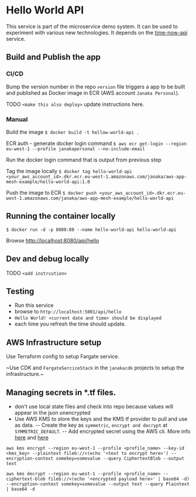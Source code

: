 # Hello World API

This service is part of the microservice demo system. It can be used to experiment with various new technologies. It depends on the [time-now-api](https://github.com/janaka/aws-app-mesh-example/tree/master/time-now-api) service.

## Build and Publish the app

### CI/CD

Bump the version number in the repo `version` file triggers a app to be built and published as Docker image in ECR (AWS account `Janaka Personal`).

TODO `<make this also deploy>` update instructions here.

### Manual

Build the image
`$ docker build -t hellow-world-api .`

ECR auth - generate docker login command
`$ aws ecr get-login --region eu-west-1 --profile janakapersonal --no-include-email`

Run the docker login command that is output from previous step

Tag the image locally
`$ docker tag hello-world-api <your_aws_account_id>.dkr.ecr.eu-west-1.amazonaws.com/janaka/aws-app-mesh-example/hello-world-api:1.0`

Push the image to ECR
`$ docker push <your_aws_account_id>.dkr.ecr.eu-west-1.amazonaws.com/janaka/aws-app-mesh-example/hello-world-api`

## Running the container locally

`$ docker run -d -p 8080:80 --name hello-world-api hello-world-api`

Browse <http://localhost:8080/api/hello>

## Dev and debug locally

TODO `<add instrcution>`

## Testing 

* Run this service
* browse to `http://localhost:5001/api/hello`
* `Hello World! <current date and time> should be displayed`
* each time you refresh the time should update.

## AWS Infrastructure setup

Use Terraform config to setup Fargate service. 

~Use CDK and `FargateSerciceStack` in the `janakacdk` projects to setup the infrastructure.~

## Managing secrets in *.tf files. 

- don't use local state files and check into repo because values will appear in the json unencrypted
- Use AWS KMS to store the keys and the KMS tf provider to pull and use as data. 
-- Create the key as `symmetric`, `encrypt and decrypt` at `SYMMETRIC_DEFAULT`. 
-- Add encrypted secret using the AWS cli. More info [here](https://www.terraform.io/docs/providers/aws/d/kms_secrets.html) and [here](https://www.terraform.io/docs/providers/aws/d/kms_secrets.html)

`aws kms encrypt --region eu-west-1 --profile <profile_name> --key-id <kms_key> --plaintext fileb://<(echo '<text to encrypt here>') --encryption-context somekey=somevalue --query CiphertextBlob --output text` 

`aws kms decrypt --region eu-west-1 --profile <profile_name> --ciphertext-blob fileb://<(echo '<encrypted payload here>' | base64 -d) --encryption-context somekey=somevalue --output text --query Plaintext | base64 -d`
